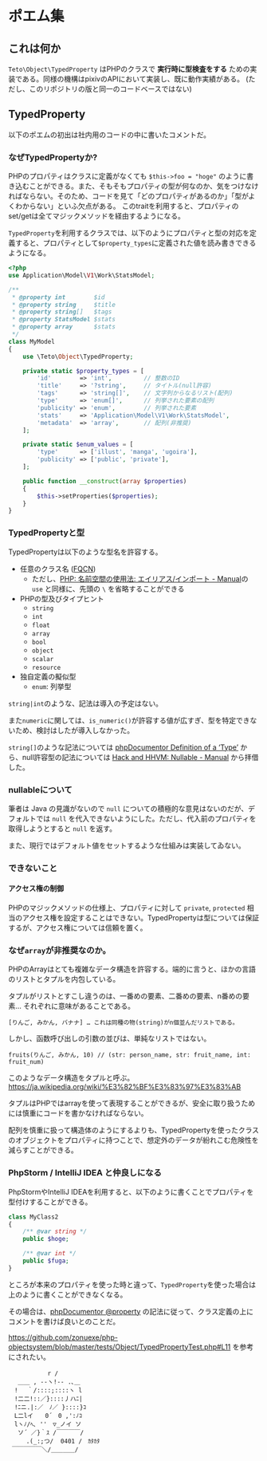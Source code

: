 ポエム集
========

これは何か
---------

`Teto\Object\TypedProperty` はPHPのクラスで **実行時に型検査をする** ための実装である。同様の機構はpixivのAPIにおいて実装し、既に動作実績がある。 (ただし、このリポジトリの版と同一のコードベースではない)

TypedProperty
-------------

以下のポエムの初出は社内用のコードの中に書いたコメントだ。

### なぜTypedPropertyか?

 PHPのプロパティはクラスに定義がなくても `$this->foo = "hoge"` のように書き込むことができる。また、そもそもプロパティの型が何なのか、気をつけなければならない。そのため、コードを見て「どのプロパティがあるのか」「型がよくわからない」といふ欠点がある。
 このtraitを利用すると、プロパティのset/getは全てマジックメソッドを経由するようになる。

`TypedProperty`を利用するクラスでは、以下のようにプロパティと型の対応を定義すると、プロパティとして`$property_types`に定義された値を読み書きできるようになる。

```php
<?php
use Application\Model\V1\Work\StatsModel;

/**
 * @property int        $id
 * @property string     $title
 * @property string[]   $tags
 * @property StatsModel $stats
 * @property array      $stats
 */
class MyModel
{
    use \Teto\Object\TypedProperty;

    private static $property_types = [
        'id'        => 'int',         // 整数のID
        'title'     => '?string',     // タイトル(null許容)
        'tags'      => 'string[]',    // 文字列からなるリスト(配列)
        'type'      => 'enum[]',      // 列挙された要素の配列
        'publicity' => 'enum',        // 列挙された要素
        'stats'     => 'Application\Model\V1\Work\StatsModel',
        'metadata'  => 'array',       // 配列(非推奨)
    ];

    private static $enum_values = [
        'type'      => ['illust', 'manga', 'ugoira'],
        'publicity' => ['public', 'private'],
    ];

    public function __construct(array $properties)
    {
        $this->setProperties($properties);
    }
}
```

### TypedPropertyと型

TypedPropertyは以下のような型名を許容する。

* 任意のクラス名 ([FQCN](http://www.phpdoc.org/docs/latest/references/phpdoc/types.html))
  * ただし、[PHP: 名前空間の使用法: エイリアス/インポート - Manual](http://php.net/manual/language.namespaces.importing.php)の `use` と同様に、先頭の `\` を省略することができる
* PHPの型及びタイプヒント
  * `string`
  * `int`
  * `float`
  * `array`
  * `bool`
  * `object`
  * `scalar`
  * `resource`
* 独自定義の擬似型
  * `enum`: 列挙型

`string|int`のような、記法は導入の予定はない。

また`numeric`に関しては、`is_numeric()`が許容する値が広すぎ、型を特定できないため、検討はしたが導入しなかった。

`string[]`のような記法については [phpDocumentor Definition of a ‘Type’](http://www.phpdoc.org/docs/latest/references/phpdoc/types.html) から、null許容型の記法については [Hack and HHVM: Nullable - Manual](http://docs.hhvm.com/manual/en/hack.nullable.php) から拝借した。

### nullableについて

筆者は Java の見識がないので `null` についての積極的な意見はないのだが、デフォルトでは `null` を代入できないようにした。ただし、代入前のプロパティを取得しようとすると `null` を返す。

また、現行ではデフォルト値をセットするような仕組みは実装してゐない。

### できないこと

#### アクセス権の制御

PHPのマジックメソッドの仕様上、プロパティに対して `private`, `protected` 相当のアクセス権を設定することはできない。TypedPropertyは型については保証するが、アクセス権については信頼を置く。

### なぜ`array`が非推奨なのか。

PHPのArrayはとても複雑なデータ構造を許容する。端的に言うと、ほかの言語のリストとタプルを内包している。

タプルがリストとすこし違うのは、一番めの要素、二番めの要素、n番めの要素… それぞれに意味があることである。

    [りんご, みかん, バナナ] … これは同種の物(string)がn個並んだリストである。

しかし、函数呼び出しの引数の並びは、単純なリストではない。

    fruits(りんご, みかん, 10) // (str: person_name, str: fruit_name, int: fruit_num)

このようなデータ構造をタプルと呼ぶ。 https://ja.wikipedia.org/wiki/%E3%82%BF%E3%83%97%E3%83%AB

タプルはPHPではarrayを使って表現することができるが、安全に取り扱うためには慎重にコードを書かなければならない。

配列を慎重に扱って構造体のようにするよりも、TypedPropertyを使ったクラスのオブジェクトをプロパティに持つことで、想定外のデータが紛れこむ危険性を減らすことができる。

### PhpStorm / IntelliJ IDEA と仲良しになる

PhpStormやIntelliJ IDEAを利用すると、以下のように書くことでプロパティを型付けすることができる。

```php
class MyClass2
{
    /** @var string */
    public $hoge;

    /** @var int */
    public $fuga;
}
```

ところが本来のプロパティを使った時と違って、`TypedProperty`を使った場合は上のように書くことができなくなる。

その場合は、[phpDocumentor @property](http://www.phpdoc.org/docs/latest/references/phpdoc/tags/property.html) の記法に従って、クラス定義の上にコメントを書けば良いとのことだ。

https://github.com/zonuexe/php-objectsystem/blob/master/tests/Object/TypedPropertyTest.php#L11 を参考にされたい。


```
　　　　　 　r /
　 ＿＿ , --ヽ!-- .､＿
　! 　｀/::::;::::ヽ l
　!二二!::／}::::丿ハﾆ|
　!ﾆニ.|:／　ﾉ／ }::::}ｺ
　L二lイ　　0´　0 ,':ﾉｺ
　lヽﾉ/ﾍ､ ''　▽_ノイ ソ
 　ソ´ ／}｀ｽ /￣￣￣￣/
　　　.(_:;つ/  0401 /　ｶﾀｶﾀ
 ￣￣￣￣￣＼/＿＿＿＿/
```
